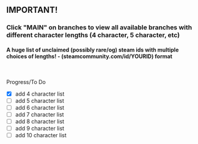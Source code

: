 <h2>IMPORTANT!</h2>
<h3>Click "MAIN" on branches to view all available branches with different character lengths (4 character, 5 character, etc)</h3>
<h4>A huge list of unclaimed (possibly rare/og) steam ids with multiple choices of lengths! - (steamcommunity.com/id/YOURID) format</h4><br>

Progress/To Do
- [x] add 4 character list
- [ ] add 5 character list
- [ ] add 6 character list
- [ ] add 7 character list
- [ ] add 8 character list
- [ ] add 9 character list
- [ ] add 10 character list
